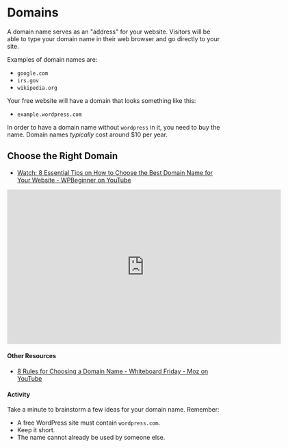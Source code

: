 # Domains

A domain name serves as an "address" for your website. Visitors will be able to type your domain name in their web browser and go directly to your site.

Examples of domain names are:
- ```google.com```
- ```irs.gov```
- ```wikipedia.org```

Your free website will have a domain that looks something like this:
- ```example.wordpress.com```

In order to have a domain name without ```wordpress``` in it, you need to buy the name. Domain names *typically* cost around $10 per year.

## Choose the Right Domain
- [Watch: 8 Essential Tips on How to Choose the Best Domain Name for Your Website - WPBeginner on YouTube](https://www.youtube.com/watch?v=-G0EGlAVRqI)
<iframe width="640" height="360" src="https://www.youtube.com/embed/-G0EGlAVRqI" frameborder="0" allowfullscreen></iframe>

#### Other Resources
- [8 Rules for Choosing a Domain Name - Whiteboard Friday - Moz on YouTube](https://www.youtube.com/watch?v=8r4Z3PizZ9g)

#### Activity
Take a minute to brainstorm a few ideas for your domain name. Remember:
- A free WordPress site must contain ```wordpress.com```.
- Keep it short.
- The name cannot already be used by someone else.
